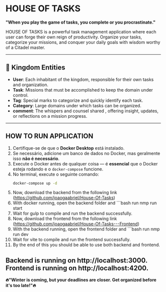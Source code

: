 # HOUSE OF TASKS

**"When you play the game of tasks, you complete or you procrastinate."**

HOUSE OF TASKS is a powerful task management application where each user can forge their own reign of productivity. Organize your tasks, categorize your missions, and conquer your daily goals with wisdom worthy of a Citadel master.

---

## 🏰 **Kingdom Entities**

- **User**: Each inhabitant of the kingdom, responsible for their own tasks and organization.
- **Task**: Missions that must be accomplished to keep the domain under control.
- **Tag**: Special marks to categorize and quickly identify each task.
- **Category**: Large domains under which tasks can be organized.
- **comment**: The whispers and counsel shared , offering insight, updates, or reflections on a mission progress.


---
## **HOW TO RUN APPLICATION**
1. Certifique-se de que o **Docker Desktop** está instalado.
2. Se necessário, adicione um banco de dados no Docker, mas geralmente isso **não é necessário**.
3. Execute o Docker antes de qualquer coisa — é **essencial** que o Docker esteja rodando e o `docker-compose` funcione.
4. No terminal, execute o seguinte comando:
   ```bash
   docker-compose up -d
5. Now, download the backend from the following link (https://github.com/joaogaabriel/House-Of-Tasks)
6. With docker running, open the backend folder and ```bash run nmp run start
7. Wait for gulp to compile and run the backend successfully.
8. Now, download the frontend from the following link (https://github.com/joaogaabriel/House-Of-Tasks---Frontend)
9. With the backend running, open the frontend folder and ```bash run nmp run dev
10. Wait for vite to compile and run the frontend successfully.
11. By the end of this you should be able to use both backend and frontend.

Backend is running on http://localhost:3000.  
Frontend is running on http://localhost:4200.
---
**🔥"Winter is coming, but your deadlines are closer. Get organized before it's too late!"🔥**


